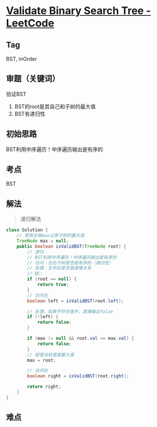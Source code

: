 # [Validate Binary Search Tree - LeetCode](https://leetcode.com/problems/validate-binary-search-tree/description/)
## Tag
BST, inOrder

## 审题（关键词） 
验证BST
1. BST的root是其自己和子树的最大值
2. BST有递归性

## 初始思路  
BST利用中序遍历！中序遍历输出是有序的
## 考点  
BST
## 解法  
> 递归解法
```java
class Solution {
    // 使用全局max记录子树的最大值
    TreeNode max = null;
    public boolean isValidBST(TreeNode root) {
        // 递归：
        // BST利用中序遍历！中序遍历输出是有序的
        // 访问：左右子树是否是有序的（递归性）
        // 处理：左中右是否是递增关系
        // BC:
        if (root == null) {
            return true;
        }
        // 访问左
        boolean left = isValidBST(root.left);

        // 处理，如果不符合条件，直接输出false
        if (!left) {
            return false;
        }

        if (max != null && root.val <= max.val) {
            return false;
        }
        // 赋值当前值是最大值
        max = root;

        // 访问右
        boolean right = isValidBST(root.right);

        return right;
    }
}
```
## 难点
